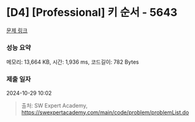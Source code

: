 # [D4] [Professional] 키 순서 - 5643 

[문제 링크](https://swexpertacademy.com/main/code/problem/problemDetail.do?contestProbId=AWXQsLWKd5cDFAUo) 

### 성능 요약

메모리: 13,664 KB, 시간: 1,936 ms, 코드길이: 782 Bytes

### 제출 일자

2024-10-29 10:02



> 출처: SW Expert Academy, https://swexpertacademy.com/main/code/problem/problemList.do